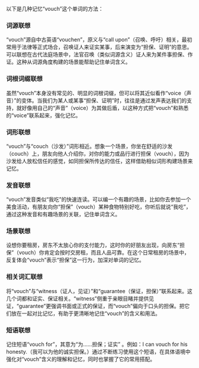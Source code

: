 以下是几种记忆“vouch”这个单词的方法：

### 词源联想
“vouch”源自中古英语“vouchen”，原义与“call upon”（召唤、呼吁）相关，最初常用于法律等正式场合，召唤证人来证实某事，后来演变为“担保、证明”的意思。可以联想在古代法庭场景中，法官召唤（类似词源含义）证人来为某件事担保、作证。这种从词源角度构建的场景能帮助记住单词含义。

### 词根词缀联想
虽然“vouch”本身没有常见的、明显的词根词缀，但可以将其近似看作“voice（声音）”的变体。当我们为某人或某事“担保、证明”时，往往是通过发声表达我们的支持，就好像用自己的“声音”（voice）为其做后盾，以这种方式把“vouch”和熟悉的“voice”联系起来，强化记忆。

### 词形联想
“vouch”与“couch（沙发）”词形相近。想象一个场景，你坐在舒适的沙发（couch）上，朋友向他人介绍你，对你的能力或品行进行担保（vouch），因为沙发给人放松信任的感觉，如同担保所传达的信任，这样借助相似词形构建场景来记忆。

### 发音联想
“vouch”发音类似“我吃”的快速连读。可以编一个有趣的场景，比如你去参加一个美食活动，有朋友向你“担保”（vouch）某种食物特别好吃，你听后就说“我吃”，通过这种发音和有趣场景的关联，记住单词含义。

### 场景联想
设想你要租房，房东不太放心你的支付能力，这时你的好朋友出现，向房东“担保”（vouch）你肯定会按时交房租，而且人品可靠。在这个日常租房的场景中，反复体会“vouch”表示“担保”这一行为，加深对单词的记忆。

### 相关词汇联想
将“vouch”与“witness（证人，见证）”和“guarantee（保证，担保）”联系起来。这几个词都和证实、保证相关。“witness”侧重于亲眼目睹并提供见证，“guarantee”更强调书面或正式的保证，而“vouch”偏向于口头的担保。把它们放在一起对比记忆，有助于更清晰地记住“vouch”的含义和用法。

### 短语联想
记住短语“vouch for”，其意为“为……担保；证实” 。例如：I can vouch for his honesty.（我可以为他的诚实担保。）通过不断练习使用这个短语，在具体语境中强化对“vouch”含义的理解和记忆，同时也掌握了它的常用搭配。 